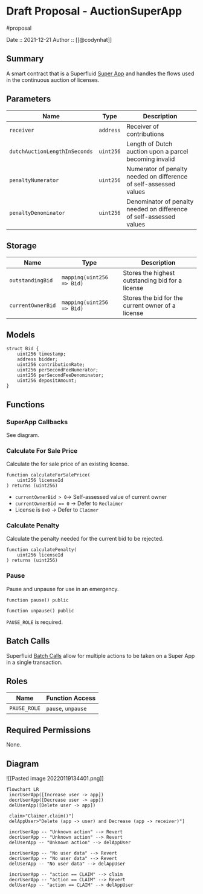 # Draft Proposal - AuctionSuperApp
#proposal

Date :: 2021-12-21
Author :: [[@codynhat]]

## Summary
A smart contract that is a Superfluid [Super App](https://docs.superfluid.finance/superfluid/protocol-tutorials/super-apps) and handles the flows used in the continuous auction of licenses.

## Parameters
| Name                          | Type      | Description                                            |
| ----------------------------- | --------- | ------------------------------------------------------ | 
| `receiver`                    | `address` | Receiver of contributions                              |     
| `dutchAuctionLengthInSeconds` | `uint256` | Length of Dutch auction upon a parcel becoming invalid |
| `penaltyNumerator`            | `uint256` | Numerator of penalty needed on difference of self-assessed values                                                       |
| `penaltyDenominator`          | `uint256` | Denominator of penalty needed on difference of self-assessed values                                                      |

## Storage
| Name                     | Type                                          | Description                                                                   |
| ------------------------ | --------------------------------------------- | ----------------------------------------------------------------------------- |
| `outstandingBid`  | `mapping(uint256 => Bid)` | Stores the highest outstanding bid for a license  |
| `currentOwnerBid` | `mapping(uint256 => Bid)` | Stores the bid for the current owner of a license |

## Models
```solidity
struct Bid {
	uint256 timestamp;
	address bidder;
	uint256 contributionRate;
	uint256 perSecondFeeNumerator;
	uint256 perSecondFeeDenominator;
	uint256 depositAmount;
}
```

## Functions
### SuperApp Callbacks
See diagram.

### Calculate For Sale Price
Calculate the for sale price of an existing license.

```solidity
function calculateForSalePrice(
	uint256 licenseId
) returns (uint256)
```

- `currentOwnerBid > 0`-> Self-assessed value of current owner
- `currentOwnerBid == 0` -> Defer to `Reclaimer`
- License is `0x0` -> Defer to `Claimer`

### Calculate Penalty
Calculate the penalty needed for the current bid to be rejected.

```solidity
function calculatePenalty(
	uint256 licenseId
) returns (uint256)
```

### Pause
Pause and unpause for use in an emergency.

```solidity
function pause() public
```

```solidity
function unpause() public
```

`PAUSE_ROLE` is required.

## Batch Calls
Superfluid [Batch Calls](https://docs.superfluid.finance/superfluid/docs/batch-call) allow for multiple actions to be taken on a Super App in a single transaction.

## Roles
| Name         | Function Access    |
| ------------ | ------------------ |
| `PAUSE_ROLE` | `pause`, `unpause` |

## Required Permissions
None.

## Diagram
![[Pasted image 20220119134401.png]]
```mermaid
flowchart LR  
 incrUserApp([Increase user -> app])
 decrUserApp([Decrease user -> app])
 delUserApp([Delete user -> app])

 claim>"Claimer.claim()"]
 delAppUser>"Delete (app -> user) and Decrease (app -> receiver)"]

 incrUserApp -- "Unknown action" --> Revert
 decrUserApp -- "Unknown action" --> Revert
 delUserApp -- "Unknown action" --> delAppUser
 
 incrUserApp -- "No user data" --> Revert
 decrUserApp -- "No user data" --> Revert
 delUserApp -- "No user data" --> delAppUser
 
 incrUserApp -- "action == CLAIM" --> claim
 decrUserApp -- "action == CLAIM" --> Revert
 delUserApp -- "action == CLAIM" --> delAppUser
```